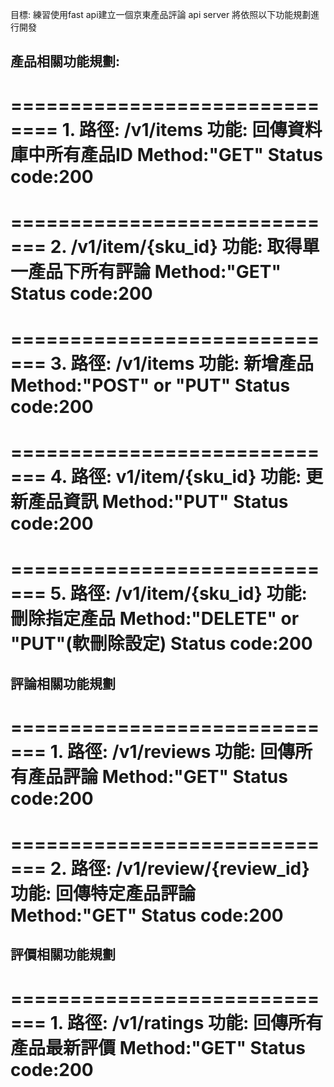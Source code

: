 目標:
練習使用fast api建立一個京東產品評論 api server
將依照以下功能規劃進行開發

## 產品相關功能規劃: ##

==============================
1.
路徑:
/v1/items
功能:
回傳資料庫中所有產品ID
Method:"GET"
Status code:200
=============================
=============================
2.
/v1/item/{sku_id}
功能:
取得單一產品下所有評論
Method:"GET"
Status code:200
=============================
=============================
3.
路徑:
/v1/items
功能:
新增產品
Method:"POST" or "PUT"
Status code:200
=============================
=============================
4.
路徑:
v1/item/{sku_id}
功能:
更新產品資訊
Method:"PUT"
Status code:200
=============================
=============================
5.
路徑:
/v1/item/{sku_id}
功能:
刪除指定產品
Method:"DELETE" or "PUT"(軟刪除設定)
Status code:200
=============================

## 評論相關功能規劃 ##
=============================
1.
路徑:
/v1/reviews
功能:
回傳所有產品評論
Method:"GET"
Status code:200
=============================
=============================
2.
路徑:
/v1/review/{review_id}
功能:
回傳特定產品評論
Method:"GET"
Status code:200
=============================

## 評價相關功能規劃 ##
=============================
1.
路徑:
/v1/ratings
功能:
回傳所有產品最新評價
Method:"GET"
Status code:200
=============================
